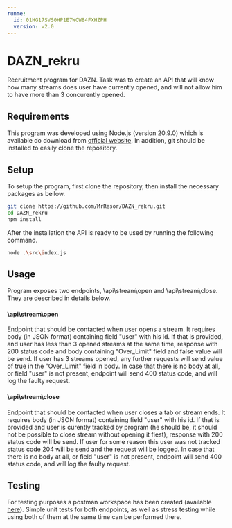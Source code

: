 ```yaml
---
runme:
  id: 01HG17SVS0HP1E7WCW84FXHZPH
  version: v2.0
---
```


# DAZN_rekru

Recruitment program for DAZN. Task was to create an API that will know how many streams does user have currently opened, and will not allow him to have more than 3 concurently opened.

## Requirements

This program was developed using Node.js (version 20.9.0) which is available do download from [official website](https://nodejs.org/en/download/current). In addition, git should be installed to easily clone the repository.

## Setup

To setup the program, first clone the repository, then install the necessary packages as bellow.

```sh
git clone https://github.com/MrResor/DAZN_rekru.git
cd DAZN_rekru
npm install
```

After the installation the API is ready to be used by running the following command.

```sh
node .\src\index.js
```

## Usage

Program exposes two endpoints, \api\stream\open and \api\stream\close. They are described in details below.

#### \api\stream\open

Endpoint that should be contacted when user opens a stream. It requires body (in JSON format) containing field "user" with his id. If that is provided, and user has less than 3 opened streams at the same time, response with 200 status code and body containing "Over_Limit" field and false value will be send. If user has 3 streams opened, any further requests will send value of true in the "Over_Limit" field in body. In case that there is no body at all, or field "user" is not present, endpoint will send 400 status code, and will log the faulty request.

#### \api\stream\close

Endpoint that should be contacted when user closes a tab or stream ends. It requires body (in JSON format) containing field "user" with his id. If that is provided and user is curently tracked by program (he should be, it should not be possible to close stream without opening it fiest), response with 200 status code will be send. If user for some reason this user was not tracked status code 204 will be send and the request will be logged. In case that there is no body at all, or field "user" is not present, endpoint will send 400 status code, and will log the faulty request.

## Testing

For testing purposes a postman workspace has been created (available [here](https://github.com/MrResor/DAZN_rekru.git)). Simple unit tests for both endpoints, as well as stress testing while using both of them at the same time can be performed there.
